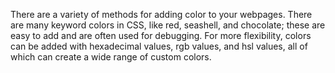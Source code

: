 

There are a variety of methods for adding color to your webpages. There are many keyword colors in CSS, like red, seashell, and chocolate; these are easy to add and are often used for debugging. For more flexibility, colors can be added with hexadecimal values, rgb values, and hsl values, all of which can create a wide range of custom colors.